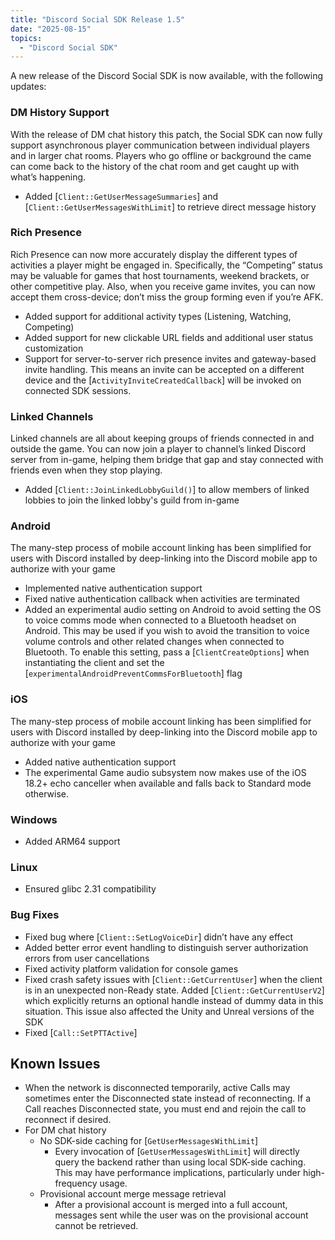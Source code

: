 ```yaml
---
title: "Discord Social SDK Release 1.5"
date: "2025-08-15"
topics:
  - "Discord Social SDK"
---
```


A new release of the Discord Social SDK is now available, with the following updates:

### **DM History Support**

With the release of DM chat history this patch, the Social SDK can now fully support asynchronous player communication between individual players and in larger chat rooms. Players who go offline or background the came can come back to the history of the chat room and get caught up with what’s happening.

- Added [`Client::GetUserMessageSummaries`] and [`Client::GetUserMessagesWithLimit`] to retrieve direct message history

### Rich Presence

Rich Presence can now more accurately display the different types of activities a player might be engaged in. Specifically, the “Competing” status may be valuable for games that host tournaments, weekend brackets, or other competitive play. Also, when you receive game invites, you can now accept them cross-device; don’t miss the group forming even if you’re AFK.

- Added support for additional activity types (Listening, Watching, Competing)
- Added support for new clickable URL fields and additional user status customization
- Support for server-to-server rich presence invites and gateway-based invite handling. This means an invite can be accepted on a different device and the [`ActivityInviteCreatedCallback`] will be invoked on connected SDK sessions.

### Linked Channels

Linked channels are all about keeping groups of friends connected in and outside the game. You can now join a player to channel’s linked Discord server from in-game, helping them bridge that gap and stay connected with friends even when they stop playing.

- Added [`Client::JoinLinkedLobbyGuild()`] to allow members of linked
lobbies to join the linked lobby's guild from in-game

### Android

The many-step process of mobile account linking has been simplified for users with Discord installed by deep-linking into the Discord mobile app to authorize with your game

- Implemented native authentication support
- Fixed native authentication callback when activities are terminated
- Added an experimental audio setting on Android to avoid setting the OS to voice comms mode when connected to a Bluetooth headset on Android. This may be used if you wish to avoid the transition to voice volume controls and other related changes when connected to Bluetooth. To enable this setting, pass a [`ClientCreateOptions`] when instantiating the client and set the [`experimentalAndroidPreventCommsForBluetooth`] flag

### iOS

The many-step process of mobile account linking has been simplified for users with Discord installed by deep-linking into the Discord mobile app to authorize with your game

- Added native authentication support
- The experimental Game audio subsystem now makes use of the iOS 18.2+ echo canceller when available and falls back to Standard mode otherwise.

### Windows

- Added ARM64 support

### Linux

- Ensured glibc 2.31 compatibility

### Bug Fixes

- Fixed bug where [`Client::SetLogVoiceDir`] didn’t have any effect
- Added better error event handling to distinguish server authorization errors from user cancellations
- Fixed activity platform validation for console games
- Fixed crash safety issues with [`Client::GetCurrentUser`] when the client is in an unexpected non-Ready state. Added [`Client::GetCurrentUserV2`] which explicitly returns an optional handle instead of dummy data in this situation. This issue also affected the Unity and Unreal versions of the SDK
- Fixed [`Call::SetPTTActive`]

## Known Issues

- When the network is disconnected temporarily, active Calls may sometimes enter the Disconnected state instead of reconnecting. If a Call reaches Disconnected state, you must end and rejoin the call to reconnect if desired.
- For DM chat history
    - No SDK-side caching for [`GetUserMessagesWithLimit`]
        - Every invocation of [`GetUserMessagesWithLimit`] will directly query the backend rather than using local SDK-side caching. This may have performance implications, particularly under high-frequency usage.
    - Provisional account merge message retrieval
        - After a provisional account is merged into a full account, messages sent while the user was on the provisional account cannot be retrieved.